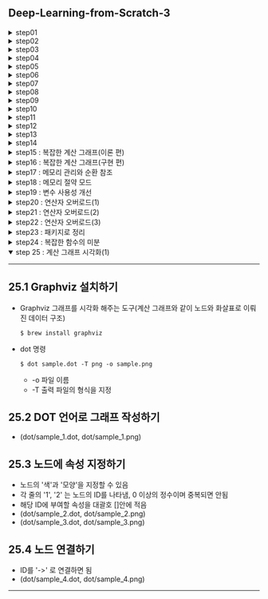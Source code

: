 ## Deep-Learning-from-Scratch-3

<details>
<summary>step01</summary>

---
## 1.1 변수란 
- 상자와 데이터는 별개
- 상자에 데이터가 들어감(할당)
- 상자 속을 보면 데이터를 알 수 있음(참조)

## 1.2 Variable 클래스 구현
- Variable 클래스 선언 
- 클래스로 인스턴스를 만듬. 인스턴스는 데이터를 담은 상자가 됨

## 1.3 [보충] 넘파이의 다차원 배열
- 0차원 배열(0차원 텐서) : 스칼라(scalar)
- 1차원 배열(1차원 텐서) : 벡터(vector) -> 축이 1개
- 2차원 배열(2차원 텐서)  : 행렬(matrix) -> 축이 2개
- 다차원 배열 : 텐서(tensor)
- 3차원 벡터와 3차원 배열은 다른 의
---

</details>

<details>
<summary>step02</summary>

---
## 2.1 힘수란 
- 어떤 변수로부터 다른 변수로의 대응 관계를 정한 것 (x -> *f* -> y)

## 2.2 Function 클래스 구현
- Variable 인스턴스를 다룰 수 있는 함수를 Function 클래스로 구현  
    - Function 클래스는 Variable 인스턴스를 입력받아 Variable 인스턴스를 출력함
    - Variable 인스턴스의 실제 데이터는 인스턴스 변수인 data에 있음

## 2.3 Function 클래스의 이용 
- DeZero 함수의 충족 사항   
    - Function 클래스는 기반 클래스로서, 모든 함수에 공통되는 기능을 구현한다.
    - 구체적인 함수는 Function 클래스를 상속한 클래스에서 구현한다.
- Note : Function 클래스의 forward 메서드는 예외를 발생시킨다. 이렇게 해두면 Function 클래스의 forward 메서드를 직접 호출한 사람에게 '이 메서드는  상속하여 구현해야 한다.' 는 사실을 알려줄 수 있다
---

</details>

<details>
<summary>step03</summary>

---
## 3.1 Exp 함수 구현 
- $y=e^x$ 구현. $e$는 자연로그의 밑, 2.718..., 오일러의 수, 네이피어 상수

## 3.2 함수 연결
- Function 클래스의 __call__ 메서드의 입,출력이 모두 Variable 인스턴스이기 때문에 함수 연결이 가능함
- $y=(e^{x^2})^2$ 계산도 가능
- 어려 함수로 구성된 함수를 **합성 합수** 라고 함
- 일련의 계산으로 계산 그래프로 그림 이유는? 
    - 계산 그래프를 이용하면 각 변수에 대한 미분을 효율적으로 계산할 수 있기 떄문임
    - 변수별 미분을 계산하는 알고리즘이 바로 **역전파**
---

</details>

<details>
<summary>step04</summary>

---
## 4.1 미분이란 
- 미분은 변화율 
    - 물체의 시간에 따른 위치 변화율(위치의 미분)은 속도
    - 시간에 대한 속도 변화율(속도의 미분)은 가속도 
- 정의는 '극한으로 가는 짧은 시간(순간)'에서의 변화량 
$$f'(x)=\displaystyle\lim_{h{\rightarrow}0}{\frac{f(x+h)-f(x)}{h}}$$
- $y=f(x)$가 어떤 구간에서 미분이 가능하다면 $f'(x)$ 도 함수이며, $f(x)$의 도함수라고 함

## 4.2 수치 미분 구현
- 컴퓨터는 극한을 취급할 수 없으니 극한과 비슷한 값으로 대체 
- $h=0.0001(=1e-4)$ 와 같은 매우 작은 값을 이용하여 함수의 변화량을 구하는 방법을 **수치미분**(numerical differentiation)이라고 함
- 수치 미분은 작은 값을 사용하여 '진정한 미분'을 근사함, 따라서 어쩔 수 없이 오차가 포함됨
- 이 오차를 줄이는 방법으로 '중앙차분', $f(x)$와 $f(x+h)$의 차이를 구하는 대신 $f(x-h)$와 $f(x+h)$의 차이를 구함

## 4.3 합성 함수의 미분
- 합성함수 $y=(e^{x^2})^2$ 의 미분
- 미분한 값이 3.297... 이라면, x를 0.5에서 작은 값만큼 변화시키면 y는 작은 값의 3.297...배만큼 변한다는 의미
- 복잡한 함수라도 원하는 함수를 선언한 후 미분 가능, 그러나 수치 미분의 문제가 있음

## 4.4 수치 미분의 문제점
- 수치 미분의 결과에는 오차가 포함되어있음 대부분의 경우 매우 작지만 어떤 계산이냐에 따라 커질 수도 있음
    - 오차가 포함되기 쉬운 이유는 주로 '자릿수 누락'
    - 차이를 구하는 계산은 주로 크기가 비슷한 값들을 다루므로 자릿수 누락이 생겨 유효 자릿수가 줄어들 수 있음
- 더 심각한 문제는 계산량이 많다는 점, 변수가 여러 개인 계산을 미분할 경우 변수 각각을 미분해야하기 떄문
- 신경망에서는 매개변수를 수백만 개 이상 사용하는 것은 일도 아님, 그래서 등장한 것이 **역전파**
- 수치 미분은 구현이 쉽고 거의 정확한 값을 얻을 수 있음, 이에 비해 역전파는 복잡한 알고리즘이라서 버그가 섞여 들어가기 쉬움
- 정확히 구현했는지 확인을 위해 수치미분 결과를 이용, 이를 **기울기 확인**(gradient checking)
---

</details>

<details>
<summary>step05</summary>

---
## 5.1 연쇄 법칙
- 역전파(backpropagation, 오차역전파법)를 이해하는 열쇠는 **연쇄 법칙**(chain rule)
- 연쇄 법칙에 따르면 합성 함수(여러함수가 연결된 함수)의 미분은 구성 함수 각각을 미분한 후 곱한 것과 같다고 함
- $a = A(x)$, $b = B(a)$, $y = C(b)$ $\Rightarrow$ $y = C(B(A(x)))$
$$\frac{dy}{dx} = \frac{dy}{db}\frac{db}{da}\frac{da}{dx}$$
$$\frac{dy}{dx} = \frac{dy}{dy}\frac{dy}{db}\frac{db}{da}\frac{da}{dx}$$
- $\frac{dy}{dy}$는 1

## 5.2 역전파 원리 도출
- 출력에서 입력 방향으로(즉, 역방향으로) 순서대로 계산
$$\frac{dy}{dx} = ((\frac{dy}{dy}\frac{dy}{db})\frac{db}{da})\frac{da}{dx}$$
- 미분값이 오른쪽에서 왼쪽으로 전파되는 것을 알 수 있음, 역전파 

## 5.3 계산 그래프로 살펴보기
- 순전파
$$x \rightarrow A \rightarrow a \rightarrow B \rightarrow b \rightarrow C \rightarrow y$$
- 역전파
$$\frac{dy}{dx} \leftarrow A'(x) \leftarrow \frac{dy}{da} \leftarrow B'(a) \leftarrow \frac{dy}{db} \leftarrow C'(b) \leftarrow \frac{dy}{dy}$$
- 위의 식을 잘 보면 역전파 시에는 순전파 시 이용한 데이터가 필요하다는 것을 알 수 있음 
- 따라서, 역전파를 구하려면 먼저 순전파를 하고 각 합수의 입력변수(x, a, b)의 값을 꼭 기억해둬야함 
---

</details>

<details>
<summary>step06</summary>

---
## 6.1 Variable 클래스 추가 구현
- 미분값도 저장하도록 확장

## 6.2 Function 클래스 추가 구현
- 미분을 계산하는 역전파(backward 메서드) 추가
- forward 메서드 호출 시 건네받은 Variable 인스턴스 유지 추가

## 6.3 Square 과 Exp 클래스 추가 구현
- $y=x^2$, $y=e^x$ 의 각 미분값을 곱해주는 함수 추가

## 6.4 역전파 구현
- 역전파는 $\frac{dy}{dy}=1$ 에서 시작, 출력 y의 미분값을 np.array(1.0)
---

</details>

<details>
<summary>step07</summary>

---
## 7.1 역전파 자동화의 시작
- 역전파 자동화는 변수와 함수의 '관계'를 이해하는 데서 출발
- 함수의 입장에서 변수는 입력 변수(input)와 출력 변수(output)
- 변수의 입장에서 함수는 창조자(creator), 함수에 의해 변수가 만들어짐
- 동적 계산 그래프는 실제 계산이 이루어질 때 변수에 관련 '연결'을 기록하는 방식으로 만들어짐
- Define-by-Run : 데이터를 흘려보냄으로써(Run 함으로써) 연결이 규정된다(Define 된다)는 뜻
- $x \longrightarrow A \longrightarrow a \longrightarrow B \longrightarrow b \longrightarrow C \longrightarrow y$
- $x\xleftarrow{\text{input}}A\xleftarrow{\text{creator}}a\xleftarrow{\text{input}}B\xleftarrow{\text{creator}}b\xleftarrow{\text{input}}C\xleftarrow{\text{creator}}y$

## 7.2 역전파 도전!
```python
y.grad = np.array(1.0)

C = y.creator # 1. 함수를 가져온다.
b = C.input # 2. 함수의 입력을 가져온다.
b.grad = C.backward(y.grad) # 3. 함수의 backword 메서드를 호출한다.
```
```python
B = b.creator # 1. 함수를 가져온다.
a = B.input # 2. 함수의 입력을 가져온다.
a.grad = B.backward(b.grad) # 3. 함수의 backword 메서드를 호출한다.
```
```python
A = a.creator # 1. 함수를 가져온다.
x = A.input # 2. 함수의 입력을 가져온다.
x.grad = A.backward(a.grad) # 3. 함수의 backword 메서드를 호출한다.
```

## 7.3 backward 메서드 추가
(step07.py)

---

</details>

<details>
<summary>step08</summary>

---

## 8.1 현재의 Variable 클래스
- 현재 backward 함수는 이전의 backward를 호출하는 함수
- self.creator 가 None인 변수를 찾을 때까지 backward에서 backward를 호출하고 또 호출하고... 계속 반복 $\rightarrow$ 재귀 구조

## 8.2 반복문을 이용한 구현
(step08.py)

## 8.3 동작 확인
- 재귀보다 반복문이 더 효율적인 이유? 
    - 재귀는 함수를 재귀적으로 호출할 떄 마다 중간 결과를 메모리에 유지하면서(스택을 쌓으면서) 처리를 이어감. 그러나 요즘 컴퓨터의 메모리가 넉넉한 편이여서 큰 문제가 되지 않음.

---

</details>

<details>

<summary>step09</summary>

---
## 9.1 파이썬 함수로 이용하기 
- 기존 방식의  불편한 점 : Square 클래스의 인스턴스 생성 후 호출 
    - 해결방법 : 파이썬 함수 (step09.py)
```
x = Variable(np.array(0.5))
f = Square()
y = f(x)
```

## 9.2 backward 메서드 간소화
- 역전파할 때마다 작성했던 `y.grad = np.array(1.0)` 생략
    - 해결방법 : `np.ones_like()` ( + data, grad 데이터 타입을 같게 하기 위함)

## 9.3 ndarray 만 취급하기
- float, int 타입을 사용하지 않도록 하기 위한 처리
- numpy 의 독특한 관례?!
```
# 예상한 결과
x = np.array([1.0])
y = x ** 2
print(type(x), x.ndim) -> <class 'numpy.ndarray'> 1
print(type(y))         -> <class 'numpy.ndarray'>
```

```
# 문제의 결과 : 출력이 float이 나와버림 (오호...)
x = np.array(1.0)
y = x ** 2
print(type(x), x.ndim) -> <class 'numpy.ndarray'> 0
print(type(y))         -> <class 'numpy.float64'>
```
- 스칼라 값을 걸러내기 위해서 $\rightarrow$ `np.isscalar()`

---

</details>

<details >

<summary>step10</summary>

---
## 10.1 파이썬 단위 테스트
- 파이썬 테스트 때는 표준 라이브러리에 unittest 를 사용하면 편함
- unittest.TestCase를 상속한 SquareTest 클래스 구현
- 기억할 규칙
    - 테스트할 때는 test로 시작하는 메서드를 만들고 그 안에 테스트할 내용을 적음
    - 출력과 기대값이 같은지 확인

```
$ python -m unittest steps/step10.py
``` 
- `-m unittest` 인수를 제공하면 테스트 모드로 실행 가능
- OR python 파일에 `unittest.main()` 추가

## 10.2 square 함수의 역전파 테스트
- (step10.py)

## 10.3 기울기 확인을 이용한 자동 테스트
- 미분의 기댓값을 손으로 입력했으나 이부분은 자동화할 방법이 있다 : 기울기 확인
    - 기울기 확인 : 수치 미분으로 구한 결과와 역전파로 구한 결과를 비교 
- `np.allclose(a, b, rtol=1e-05, atol=1e-08)` : a, b 값이 가까운지 판정, `|a - b| <= (atol + rtol * |b|)` 조건을 만족하면 True

## 10.4 테스트 정리 
- 테스트 파일들은 하나의 장소에 모아 관리하는 것이 일반적
```
$ python -m unittest discover tests
```
- discover 하위 명령을 사용하면 지정한 디렉터리에서 테스트 파일이 있는지 검색하고 발견한 모든 파일을 실행함
- 기본적으로 지정한 디렉터리에서 이름이 test*.py 형태인 파일을 테스트 파일로 인식함(변경할 수 있음)
- DeZero의 깃허브는 트래비스 CI 라는 지속적 통합(CI) 서비스를 연계해둠
    - push -> pull request 병합 -> 매시간 자동으로 테스트 실행 되도록 설정
    - 배지까지 표기하면 소스 코드의 신뢰성을 줄 수 있음

---

</details>

<details>

<summary>step11</summary>

---
## 11.1 Function 클래스 수정 
- 이전 Function 클래스는 '하나의 인수'만 받고 '하나의 값'만 반환
- 지금 인수와 반환값의 타입을 리스트로 바꿈

## 11.2 Add 클래스 구현
- (step11.py)

---

</details>

<details>
<summary>step12</summary>

---
## 12.1 첫 번쨰 개선 : 함수를 사용하기 쉽게
- '정의'할 떄 인수에 별표를 붙이면 호출할 떄 넘긴 인수들을 별표에 붙인 인수 하나로 모아서 받을 수 있음

## 12.2 두 번째 개선 : 함수를 구현하기 쉽도록
- `paking` : 여러개의 객체를 하나의 객체로 합쳐줌 (매개변수에서 *)
- `unpacking` : 여러개의 객체를 포함하고 있는 하나의 객체를 풀어줌 (인자 앞에 *)

## 12.3 add 함수 구현
- (step12.py)
---

</details>

<details>
<summary>step13</summary>

---
## 13.1 가변 길이 인수에 대응한 Add 클래스의 역전파
- 덧셈의 역전파는 출력쪽에서 전해지는 미분값에 1을 곱한값, 상류에서 흘러오는 미분값을 그대로 흘려보내는 것 

## 13.2 Variable 클래스 수정
- (step13.py)

## 13.3 Square 클래스 구현
- (step13.py)
- 단수형인 input에서 복수형인 inputs로 받을 수 있게 수정

---

</details>

<details>
<summary>step14</summary>

---
## 14.1 문제의 원인
```
x = Variable(np.array(3.0))
y = add(x, x)
print('y', y.data)

y.backward()
print('x.grad', x.grad)

>>> y 6.0
>>> x.grad 1
```
- 왜 미분값이 틀렸을까...? 
    - -> 출력쪽에서 전해지는 미분값을 그래도 대입하여 같은 변수를 반복해서 사용할 경우 전파되는 미분값이 덮어쓰여지는 것!!

## 14.2 해결책
- (step14.py)

## 14.3 미분값 재설정
- (step14.py)

---

</details>

<details>
<summary>step15 : 복잡한 계산 그래프(이론 편)</summary>

---
## 15.1 역전파의 올바른 순서
- 같은 변수를 반복해서 사용하거나 여러 변수를 입력받는 함수를 사용하는 계산도 할 수 있어야함
- 현재 복잡한 연결의 역전파는 불가능
- 이를 구현하기 위해 비교적 간단한 그래프에서 시작하려고 함

## 15.2 현재의 DeZero
- 아래의 코드를 보면 처리할 함수는 리스트의 끝에 추가하고 끝에서 꺼낸다
```
class Variable:
...
    def backward(self):
        ...
        while funcs:
            f = funcs.pop()
            ...
            for x, gx in zip(f.input, gxs):
                ...
                funcs.append(x.creator)

```
- 그동안 다뤘던 함수는 항상 하나의 함수를 꺼냈기 때문에 순서를 고려하지 않음

## 15.3 함수 우선순위
- funcs 리스트에 있는 함수 중 출력 쪽에 더 가까운 함수를 꺼낼 수 있어야함
- 변수-함수 를 하나의 세대로 묶어서 입력쪽에 있을 수록 0세대, 출력쪽에 있을 수록 4세대로 먼저 계산해야할 함수를 알 수 있다

---

</details>

<details>
<summary>step16 : 복잡한 계산 그래프(구현 편)</summary>

---
## 16.1 세대 추가
- Variable, Function 클래스에 변수 generation 추가 (step16.py)

## 16.2 세대 순으로 꺼내기 
- sort 메서드를 통해서 generation을 오름차순으로 정렬

## 16.3 Variable 클래스의 backward
- 중첩 합수 : 메서드 안에 메서드 
    - 감싸는 메서드 안에서만 사용한다
    - 감싸는 메서드에 정의된 변수를 사용해야 한다

## 16.4 동작 확인
- (step16.py)

---

</details>


<details>

<summary>step17 : 메모리 관리와 순환 참조</summary>

---
## 17.1 메모리 관리
- 파이썬은 필요 없어진 객체를 메모리에서 자동으로 삭제함
- 코드를 제대로 작성할지 않으면 메모리 누수 또는 메모리 부족 등의 문제가 발생
- 특히 신경망에서는 큰 데이터를 다루는 경우가 많아서 메모리 관리를 제대로 하지 않으면 실행 시간이 오래걸리는 (GPU의 경우 실행할 수조차 없는) 일이 자주 발생함
- 파이썬의 메모리 관리 방식
    1. 참조(reference)수를 세는 방식 : 참조 카운트
    2. 세대(generation)를 기준으로 쓸모없어진 객체(garbage)를 회수(collection)하는 방식 : GC(garbage collection)

## 17.2 참조 카운트 방식의 메모리 관리
- 모든 객체는 카운트가 0인 상태로 생성되고 다른 객체가 참조할 떄 마다 1씩 증가 
- 반대로 객체에 참조가 끊길 때 1씩 감소하다가 0이 되면 파이썬 인터프리터가 회수
- 참조 카운트가 증가하는 경우
    - 대입 연산자를 사용할 떄
    - 함수에 인수로 전달할 때
    - 컨테이너 타입 객체(리스트, 튜플, 클래스 등)에 추가할 때
    ```
    a = obj() # 변수에 대입 : 참조 카운트 1
    f(a) # 함수에 전달 : 함수 안에서는 참조 카운트 2
    # 함수 완료 : 빠져나오면 참조 카운트 1
    a = None # 대입 해제 : 참조 카운트 0
    ```
- 참조 카운트로 해결할 수 없는 문제 -> 순환참조

## 17.3 순환 참조
- 순환 참조 (circular reference) : 참조 카운트가 0이 되지 않고 삭제가 되지 않음
```
a = obj()
b = obj()
c = obj()

a.b = b
b.c = c
c.a = a

a = b = c = None
```
- GC 는 참조 카운트보다 더 영리한 방법으로 불필요한 객체를 찾아냄
- GC 는 메모리가 부족해지는 시점에 파이썬 인터프리터에 의해 자동으로 호출, 물론 명시적 호출도 가능 (gc 모듈 임포트해서 gc.collect() 실행)
- 순환 참조를 만들지 않는 것이 좋음 

## 17.4 weakref 모듈
- weakref.ref 함수를 사용하여 약한 참조를 만들 수 있음
- 약한 참조란 다른 객체를 참조하되 참조 카운트는 증가시키지 않음 

## 17.5 동작 확인
- (step17.py)

---

</details>

<details>

<summary>step18 : 메모리 절약 모드</summary>

---
## 18.1 필요 없는 미분값 삭제
- 모든 변수의 미분값이 생기는 것을 정하는 옵션을 추가 (step18.py)

## 18.2 Function 클래스 복습
- 미분을 하려면 순전파를 수행한 뒤 역전파를 해주면 된다
- 그리고 역전파 시에는 순전파의 결과가 필요하기 떄문에 기억해둔다
- 역전파를 구하지 않는 경우라면 순전파의 모든 결과를 기억할 필요는 없다
- 학습의 경우 미분값을 구해야하지만 추론 시에는 단순히 순전파만 하기 때문에 중간 결과가 필요없다

## 18.3 Config 클래스를 활용한 모드 전환
- 역전파 활성 모드 / 비활성 모드 전환 구조를 위해 `Config` 클래스 선언
- [CAUTION] 설정 데이터는 단 한군데만 존재하는 것이 좋음. 그래서 Config 클래스는 인스턴스화 하지않고 '클레스' 상태로 이용. 인스턴스는 여러 개 생성할 수 있지만 클래스는 항상 하나만 존재하기 때문임

## 18.4 모드 전환
- (step18.py)

## 18.5 with 문을 활용한 모드 전환
- `with` 후처리를 자동으로 수행할 떄 사용하는 구문 예. open, close
- contextlib.contextmanager 데코레이터를 활용해서 config를 설정함 (step18.py)
- getattr 클래스의 값을 꺼내옴, setattr 새로움 값으로 설정가능

---

</details>

<details>

<summary>step19 : 변수 사용성 개선</summary>

---
## 19.1 변수 이름 지정
- 많은 변수를 처리할 것이기에 이름을 붙이기로 함 
- 이후 시각화때도 사용할 수 있음

## 19.2 ndarray 인스턴스 변수
- Variable은 데이터를 담는 '상자' -> 중요한 것은 상자가 아니라 그 안의 '데이터'
- ndarray 의 인스턴스 변수를 사용할 수 있도로고 확장 -> `@property`

## 19.3 len 함수와 print 함수
- (step19.py)

---

</details>

<details>

<summary>step20 : 연산자 오버로드(1)</summary>

---
## 20.1 Mul 클래스 구현
- (step20.py)

## 20.2 연산자 오버로드
- 곱셈 연산자 *를 오버로드 -> `__mul__(self, other)`
- (step20.py)

---

</details>

<details>

<summary>step21 : 연산자 오버로드(2)</summary>

---
## 21.1 ndarray와 함께 사용하기
- `a * np.array(2.0)` 가능하게 하기 위해 as_variable 함수 준비 

## 21.2 float, int와 함께 사용하기
- (step21.py)

## 21.3 문제점 1 : 첫 번째 인수가 float나 int인 경우
- `2.0 * x` 가능하려면 -> `__rmul__(self, other)` 필요함
- (step21.py)

## 21.4 문제점 2 : 좌항이 ndarray 인스턴스인 경우 
- `ndarray + Variable` -> ndarray의 `__add__` 메서드가 호출됨
- 연산자 우선순위를 정해야함 -> `__array_priority__`
    - 우선순위를 정하지 않을 경우 -> `[varivale([3.])]`
    - 우선순위를 정했을 경우 -> `varivale([3.])`

---

</details>

<details>

<summary>step22 : 연산자 오버로드(3)</summary>

---
## 22.1 음수(부호 변환)
- 새로운 연산자를 추가하는 순서
    1. Function 클래스를 상속하여 원하는 함수 클래스 구현(예. Mul 클래스)
    2. 파이썬 함수로 사용할 수 있도록 함(예. mul 함수)
    3. Variable 클래스의 연산자를 오버로드 함(예. Variable.__mul__=mul)
- 위 순서를 반복함 (step22.py)

## 22.2 뺄셈
- 덧셈과 곱셈은 좌항과 우항의 순서를 바꿔도 결과가 같기 때문에 둘을 구별할 필요가 없었으나 뺄셈에서는 구별해야함(`x0 - x1`과 `x1 - x0`의 값은 다름) 따라서 우항을 대상으로 했을 떄 적용할 함수인 rsub(x0, x1)을 별도로 준비해야함

## 22.3 나눗셈
- (step22.py)

## 22.4 거듭제곱
- (step22.py)

---

</details>

<details>

<summary>step23 : 패키지로 정리</summary>

---
## 23.1 파일 구성
- dezero 라는 공통의 디렉터리를 만듬 -> 패키지
```
# 최종 파일 구성
.
├── dezero
│   ├── __init__.py
│   ├── core_simple.py
│   ├── ...
│   └── utils.py
│
├── steps
│   ├── step01.py
│   ├── step02.py
│   ├── ...
│   └── step60.py
│
```

## 23.2 코어 클래스 옮기기
- steps/step22.py -> dezero/core_simple.py

## 23.3 연산자 오버로드
- (dezero/core_simple.py, dezero/__init__.py)

## 23.4 실제 __init__.py 파일
- (dezero/__init__.py)

## 23.5 dezero 임포트하기
- (step23.py)
- `if '__file__' in globals():` -> __file__ 이라는 전역변수가 정의되어 있는지 확인
    - (참고) `__file__` 변수는 파이썬 인터프리터의 인터랙티브 모드와 구글 콜랩에서 실행하는 경우 정의되어있지 않음

---

</details>

<details>

<summary>step24 : 복잡한 함수의 미분</summary>

---
## 24.1 Sphere 함수
- $z=x^2 + y^2$

## 24.2 matyas 함수
- $z= 0.26(x^2 + y^2) - 0.48xy$

## 24.3 Goldstein-Price 함수
$$
\begin{aligned}
f(x, y)=&\ [1+(x+y+1)^2(19-14x+3x^2-14y+6xy+3y^2)]\\
&\ [30+(2x-3y)^2(18-32x+12x^2+48y-36xy+27y^2)]
\end{aligned}
$$ 

## [칼럼] Define-by-Run
- 딥러닝 프레임워크는 동작 방식에 따라 크게 두 가지로 나뉨
    1. 정적 계산 그래프, Define-and-Run
    2. 동적 계산 그래프, Define-by-Run
### 1. Define-and-Run(정적 계산 그래프 방식)
- 직역하면 '계산 그래프를 정의한 다음 데이터를 흘려보낸다'
- 계산 그래프 정의는 사용가자 제공하고, 프레임워크는 주어진 그래프를 컴퓨터가 처리할 수 있는 형태로 변환(컴파일)하여 데이터를 흘려보내는 식
```
# 가상의 Define-and-Run 방식 프레임워크용 코드 예

# 계산 그래프 정의
a = Variable('a')
b = Variable('b')
c = a * b
d = c + Constant(1)

# 계산 그래프 컴파일
f = compile(d)

# 데이터 흘려보내기
d = f(a=np.array(2), b=np.array(3))
```
- 위 정의한 계싼 그래프 4줄의 코드는 실제 계산이 이루어지지 않음, 실제 '수치'가 아닌 기호를 대상으로 프로그래밍 됐음 -> 기호프로그래밍
- 추상적인 계산 절차를 코딩해야함
- 도메인 특화 언어(Domain-Specific-Language, DSL) 사용
    - 프레임워크 자체의 규칙들로 이루어진 언어 
    - 예. 상수는 Constant에 담아라 라는 규칙, 조건에 따라 분기하고 싶다면 if문 \
    (텐서플로에서는 if문의 역할로 tf.cond 연산을 사용)
    ```python
    import tensorflow as tf

    flg = tf.placeholder(dtype=tf.bool)
    x0 = tf.placeholder(dtype=tf.float32)
    x1 = tf.placeholder(dtype=tf.float32)
    y = tf.cond(flg, lambda: x0+x1, lambda: x0*x1) # if문 역할
    ```
    - 딥러닝 여명기에는 Define-and-Run 방식 프레임워크가 대부분
    - 대표적으로 텐서플로, 카페, CNTK (텐서플로 2.0부터는 Define-by-Run 방식도 도입)
    - 다음 세대로 등장한 것이 DeZero에도 채용할 Define-by-Run

### 2. Define-by-Run(동적 계산 그래프 방식)
- '데이터를 흘려보냄으로써 계산 그래프가 정의된다' 
- '데이터 흘려보내기'와 '게산 그래프 구축' 동시에 이루어지는 것이 특징
- DeZero의 경우 사용자가 데이터를 흘려보낼 때 자동으로 계산 그래프를 구성하는 '연결(참조)'를 만듬 \
이 연결이 DeZero의 계산 그래프에 해당함 \
구현 수준에서는 연결리스트로 표현되는데 이를 사용하면 계산이 끝난 후 역방향으로 추적할 수 있음
- Define-by-Run 방식 프레임워크는 넘파이를 사용하는 일반적인 프로그래밍과 같은 형태로 코딩이 가능함
```python
import numpy as np
from dezero import Variable

a = Variable(np.ones(10))
b = Variable(np.ones(10)*2)
c = b * a
d = c + 1
print(d)
```
- 2015년 체이너에 의해 처음 제창되고 이후 많은 프레임워크에 채용되고 있음
- 대표적으로 파이토치, MXNet, DyNet, 텐서플로(2.0 이상에서는 기본값)

### 정적/동적 계산 그래프 방식 장점
||Define-and-Run(정적 계산 그래프)|Define-by-Run(동적 계산 그래프)|
|:--:|:--|:--|
|장점|- 성능이 좋다 <br> - 신경망 구조를 최적화하기 쉽다 <br> - 분산 학습 시 더 편리하다|- 파이썬으로 계산 그래프를 제어할 수 있다 <br> - 디버깅이 쉽다 <br> - 동적인 계산 처리에 알맞다 |
|단점|- 독자적인 언어(규칙)을 익혀야한다 <br> - 동적 계산 그래프를 만들기 어렵다 <br> - 디버깅하기 매우 어려울 수 있다| - 성능이 낮을 수 있다|
- 성능이 중요할 떄는 Define-and-Run
- 사용성이 중요할 떄는 Define-by-Run

---

</details>

<details open>

<summary>step 25 : 계산 그래프 시각화(1)</summary>

---
## 25.1 Graphviz 설치하기
- Graphviz 그래프를 시각화 해주는 도구(계산 그래프와 같이 노드와 화살표로 이뤄진 데이터 구조)
    ```
    $ brew install graphviz
    ```
- dot 명령
    ```
    $ dot sample.dot -T png -o sample.png
    ```
    - -o 파일 이름 
    - -T 출력 파일의 형식을 지정 

## 25.2 DOT 언어로 그래프 작성하기
- (dot/sample_1.dot, dot/sample_1.png)

## 25.3 노드에 속성 지정하기 
- 노드의 '색'과 '모양'을 지정할 수 있음
- 각 줄의 '1', '2' 는 노드의 ID를 나타냄, 0 이상의 정수이며 중복되면 안됨
- 해당 ID에 부여할 속성을 대괄호 []안에 적음
- (dot/sample_2.dot, dot/sample_2.png)
- (dot/sample_3.dot, dot/sample_3.png)

## 25.4 노드 연결하기
- ID를 '->' 로 연결하면 됨
- (dot/sample_4.dot, dot/sample_4.png)
---

</details>